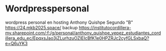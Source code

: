 # Wordpresspersonal
wordpress personal en hosting 
Anthony Quishpe 
Segundo "B"
https://24.mkb2025.space/
backup https://institutocordillera-my.sharepoint.com/:f:/g/personal/anthony_quishpe_yepez_estudiantes_cordillera_edu_ec/EpqxsJao3jZLurhzuOZlEIcBfK1e0HPZRJc2cyfGLSxbaQ?e=Q6uYK3
